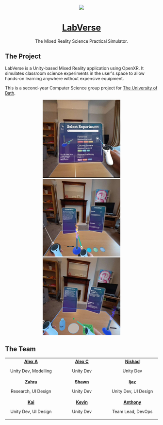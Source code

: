 <p align="center">
  <a href="https://labverse.co.uk">
    <img src="https://github.com/labverse.png" height="128">
    <h1 align="center">LabVerse</h1>
  </a>
</p>

<p align="center">The Mixed Reality Science Practical Simulator.</p>

## The Project

LabVerse is a Unity-based Mixed Reality application using OpenXR. It simulates classroom science experiments in the user's space to allow hands-on learning anywhere without expensive equipment.

This is a second-year Computer Science group project for <a href="https://bath.ac.uk">The University of Bath</a>.

<p align="center">
    <img src="https://github.com/labverse/.github/blob/main/assets/select.jpg?raw=true" width="256">
    <img src="https://github.com/labverse/.github/blob/main/assets/flame.jpg?raw=true" width="256">
    <img src="https://github.com/labverse/.github/blob/main/assets/bacteria.jpg?raw=true" width="256">
</p>

## The Team

<table align="center">
<tr>
<td align="center" width="200">
    <a href="https://github.com/KuromeMochi"><strong>Alex A</strong></a>
    <p>Unity Dev, Modelling</p>
</td>

<td align="center" width="200">
    <a href="https://github.com/AlexTClarke"><strong>Alex C</strong></a>
    <p>Unity Dev</p>
</td>

<td align="center" width="200">
    <a href="https://github.com/nishaddeokar"><strong>Nishad</strong></a>
    <p>Unity Dev</p>
</td>
</tr>

<tr></tr>

<tr>
<td align="center" width="200">
    <a href="https://github.com/zahraElz"><strong>Zahra</strong></a>
    <p>Research, UI Design</p>
</td>

<td align="center" width="200">
    <a href="https://github.com/Sharkywrecks"><strong>Shawn</strong></a>
    <p>Unity Dev</p>
</td>

<td align="center" width="200">
    <a href="https://github.com/pkr895"><strong>Ijaz</strong></a>
    <p>Unity Dev, UI Design</p>
</td>
</tr>

<tr></tr>

<tr>

<td align="center" width="200">
    <a href="https://github.com/KaiMattinson"><strong>Kai</strong></a>
    <p>Unity Dev, UI Design</p>
</td>

<td align="center" width="200">
    <a href="https://github.com/Kevin-Roman"><strong>Kevin</strong></a>
    <p>Unity Dev</p>
</td>

<td align="center" width="200">
    <a href="https://github.com/MagicA550"><strong>Anthony</strong></a>
    <p>Team Lead, DevOps</p>
</td>
</tr>
</table>
